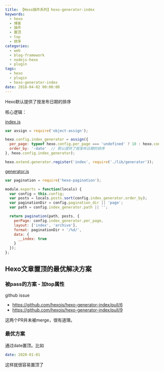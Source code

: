 ```yaml
---
title: 【Hexo插件系列】hexo-generator-index
keywords:
  - hexo
  - 博客
  - 插件
  - 置顶
  - top
  - 排序
categories:
  - web
  - blog-framework
  - nodejs-hexo
  - plugin
tags:
  - hexo
  - plugin
  - hexo-generator-index
date: 2018-04-02 00:00:00
---
```



Hexo默认提供了按发布日期的排序

核心逻辑：

[index.js](https://github.com/hexojs/hexo-generator-index/blob/master/index.js)
```js
var assign = require('object-assign');

hexo.config.index_generator = assign({
  per_page: typeof hexo.config.per_page === 'undefined' ? 10 : hexo.config.per_page,
  order_by: '-date'  // 默认提供了按发布日期的排序
}, hexo.config.index_generator);

hexo.extend.generator.register('index', require('./lib/generator'));
```

[generator.js](https://github.com/hexojs/hexo-generator-index/blob/master/lib/generator.js)
```js
var pagination = require('hexo-pagination');

module.exports = function(locals) {
  var config = this.config;
  var posts = locals.posts.sort(config.index_generator.order_by);
  var paginationDir = config.pagination_dir || 'page';
  var path = config.index_generator.path || '';

  return pagination(path, posts, {
    perPage: config.index_generator.per_page,
    layout: ['index', 'archive'],
    format: paginationDir + '/%d/',
    data: {
      __index: true
    }
  });
};
```


## Hexo文章置顶的最优解决方案

### 被pass的方案 - 加top属性

github issue

- https://github.com/hexojs/hexo-generator-index/pull/6
- https://github.com/hexojs/hexo-generator-index/pull/9

这两个PR并未被merge，很有道理。


### 最优方案

通过date置顶。比如

```yml
date: 2020-01-01
```

这样就很容易置顶了
